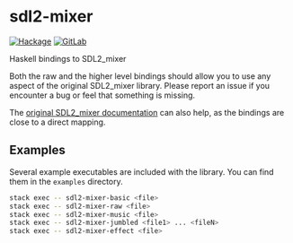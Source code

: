 # sdl2-mixer

[![Hackage](https://img.shields.io/hackage/v/sdl2-mixer.svg)](https://hackage.haskell.org/package/sdl2-mixer)
[![GitLab](https://gitlab.homotopic.tech/haskell/sdl2-mixer/badges/master/pipeline.svg)](https://gitlab.homotopic.tech/haskell/sdl2-mixer)

Haskell bindings to SDL2_mixer

Both the raw and the higher level bindings should allow you to use any aspect
of the original SDL2_mixer library. Please report an issue if you encounter a
bug or feel that something is missing.

The
[original SDL2_mixer documentation](http://www.libsdl.org/projects/SDL_mixer/docs/SDL_mixer.html)
can also help, as the bindings are close to a direct mapping.

## Examples

Several example executables are included with the library. You can find them in
the `examples` directory.

```bash
stack exec -- sdl2-mixer-basic <file>
stack exec -- sdl2-mixer-raw <file>
stack exec -- sdl2-mixer-music <file>
stack exec -- sdl2-mixer-jumbled <file1> ... <fileN>
stack exec -- sdl2-mixer-effect <file>
```
